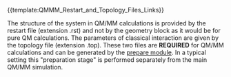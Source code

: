 {{template:QMMM_Restart_and_Topology_Files_Links}}

The structure of the system in QM/MM calculations is provided by the
restart file (extension .rst) and not by the geometry block as it would
be for pure QM calculations. The parameters of classical interaction are
given by the topology file (extension .top). These two files are
**REQUIRED** for QM/MM calculations and can be generated by the [prepare
module](Prepare "wikilink"). In a typical setting this "preparation
stage" is performed separately from the main QM/MM simulation.
